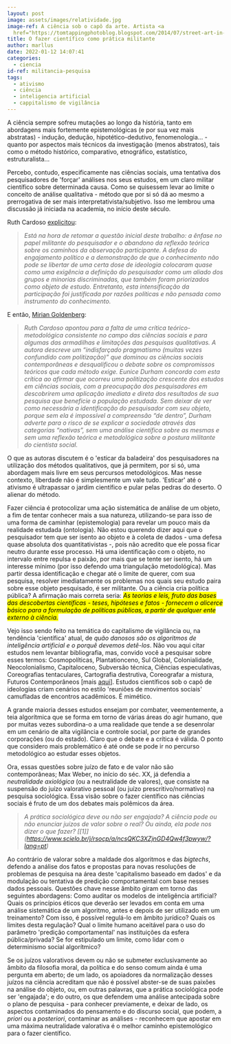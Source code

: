 ```yaml
---
layout: post
image: assets/images/relatividade.jpg
image-ref: A ciência sob o capô da arte. Artista <a
  href="https://tomtappingphotoblog.blogspot.com/2014/07/street-art-in-gloucester.html">TriX</a>
title: O fazer científico como prática militante
author: marllus
date: 2022-01-12 14:07:41
categories:
  - ciencia
id-ref: militancia-pesquisa
tags:
  - ativismo
  - ciência
  - inteligencia artificial
  - cappitalismo de vigilância
---
```

A ciência sempre sofreu mutações ao longo da história, tanto em abordagens mais fortemente epistemológicas (e por sua vez mais abstratas) - indução, dedução, hipotético-dedutivo, fenomenologia... - quanto por aspectos mais técnicos da investigação (menos abstratos), tais como o método histórico, comparativo, etnográfico, estatístico, estruturalista...

Percebo, contudo, especificamente nas ciências sociais, uma tentativa dos pesquisadores de 'forçar' análises nos seus estudos, em um claro militar científico sobre determinada causa. Como se quisessem levar ao limite o conceito de análise qualitativa - método que por si só dá ao mesmo a prerrogativa de ser mais interpretativista/subjetivo. Isso me lembrou uma discussão já iniciada na academia, no início deste século.

Ruth Cardoso [explicitou](https://repositorio.usp.br/item/001442151):

> *Está na hora de retomar a questão inicial deste trabalho: a ênfase no papel militante do pesquisador e o abandono da reflexão teórica sobre os caminhos da observação participante. 
> A defesa do engajamento político e a demonstração de que o conhecimento não pode se libertar de uma certa dose de ideologia colocaram quase como uma exigência a definição do pesquisador como um aliado dos grupos e minorias discriminadas, que também foram priorizados como objeto de estudo. Entretanto, esta intensificação da participação foi justificada por razões políticas e não pensada como instrumento do conhecimento.*

E então, [Mirian Goldenberg](https://www.amazon.com.br/arte-pesquisar-pesquisa-qualitativa-ci%C3%AAncias-ebook/dp/B00A3D1GL6):

> *Ruth  Cardoso  apontou  para  a  falta  de  uma  crítica  teórico-metodológica  consistente  no  campo  das  ciências  sociais  e  para algumas das armadilhas e limitações das pesquisas qualitativas. A autora  descreve  um  “indisfarçado  pragmatismo  (muitas  vezes confundido  com  politização)”  que  dominou  as  ciências  sociais contemporâneas e desqualificou o debate sobre os compromissos teóricos que cada método exige. Eunice Durham concorda  com esta crítica ao afirmar que ocorreu uma politização crescente dos estudos em ciências sociais, com a preocupação dos pesquisadores em descobrirem uma aplicação imediata e direta dos resultados de sua pesquisa que beneficie a população estudada. Sem deixar de ver como necessária a identificação do pesquisador com seu objeto, porque sem ela é impossível a compreensão “de dentro”, Durham adverte para o  risco de se explicar a sociedade através das categorias “nativas”, sem uma análise científica sobre as mesmas e sem uma reflexão teórica e metodológica sobre a postura militante do cientista social.*

O que as autoras discutem é o 'esticar da baladeira' dos pesquisadores na utilização dos métodos qualitativos, que já permitem, por si só, uma abordagem mais livre em seus percursos metodológicos. Mas nesse contexto, liberdade não é simplesmente um vale tudo. 'Esticar' até o ativismo é ultrapassar o jardim científico e pular pelas pedras do deserto. O alienar do método. 

Fazer ciência é protocolizar uma ação sistemática de análise de um objeto, a fim de tentar conhecer mais a sua natureza, utilizando-se para isso de uma forma de caminhar (epistemologia) para revelar um pouco mais da realidade estudada (ontologia). Não estou querendo dizer aqui que o pesquisador tem que ser isento ao objeto e à coleta de dados - uma defesa quase absoluta dos quantitativistas -, pois não acredito que ele possa ficar neutro durante esse processo. Há uma identificação com o objeto, no intervalo entre repulsa e paixão, por mais que se tente ser isento, há um interesse mínimo (por isso defendo uma triangulação metodológica). Mas partir dessa identificação e chegar até o limite de querer, com sua pesquisa, resolver imediatamente os problemas nos quais seu estudo paira sobre esse objeto pesquisado, é ser militante. Ou a ciência cria política pública? A afirmação mais correta seria: *<mark>As teorias e leis, fruto das bases das descobertas científicas - teses, hipóteses e fatos - fornecem o alicerce básico para a formulação de políticas públicas, a partir de qualquer ente externo à ciência.</mark>*

Vejo isso sendo feito na temática do capitalismo de vigilância ou, na tendência 'científica' atual, de *quão danosos são os algoritmos de inteligência artificial e o porquê devemos detê-los*. Não vou aqui citar estudos nem levantar bibliografia, mas, convido você a pesquisar sobre esses termos: Cosmopolíticas, Plantationceno, Sul Global, Colonialidade, Neocolonialismo, Capitaloceno, Subversão técnica, Ciências especulativas, Coreografias tentaculares, Cartografia destrutiva, Coreografar a mistura, Futuros Contemporâneos [mais [aqui](https://www.pimentalab.net/st05-tecnopoliticas-cosmopoliticas-conflitualidades-modos-de-saber-e-tecnologias-face-ao-plantationceno-react-2021/)]. Estudos científicos sob o capô de ideologias criam cenários no estilo 'reuniões de movimentos sociais' camufladas de encontros acadêmicos. É mimético.

A grande maioria desses estudos ensejam por combater, veementemente, a teia algorítmica que se forma em torno de várias áreas do agir humano, que por muitas vezes subordina-o a uma realidade que tende a se desenrolar em um cenário de alta vigilância e controle social, por parte de grandes corporações (ou do estado). Claro que o debate e a crítica é válida. O ponto que considero mais problemático é até onde se pode ir no percurso metodológico ao estudar esses objetos.

Ora, essas questões sobre juízo de fato e de valor não são contemporâneas; Max Weber, no início do séc. XX, já defendia a *neutralidade axiológica* (ou a neutralidade de valores), que consiste na suspensão do juízo valorativo pessoal (ou juízo prescritivo/normativo) na pesquisa sociológica. Essa visão sobre o fazer científico nas ciências sociais é fruto de um dos debates mais polêmicos da área.

> *A prática sociológica deve ou não ser engajada? A ciência pode ou não 
> enunciar juízos de valor sobre o real? Ou ainda, ela pode nos dizer o 
> que fazer? [\[1]](https://www.scielo.br/j/rsocp/a/ncsQKC3XZjnGD4Qw4f3pwyw/?lang=pt)*

Ao contrário de valorar sobre a maldade dos algoritmos e das *bigtechs*, defendo a análise dos fatos e propostas para novas resoluções de problemas de pesquisa na área deste 'capitalismo baseado em dados' e da modulação ou tentativa de predição comportamental com base nesses dados pessoais. Questões chave nesse âmbito giram em torno das seguintes abordagens: Como auditar os modelos de inteligência artificial? Quais os princípios éticos que deverão ser levados em conta em uma análise sistemática de um algoritmo, antes e depois de ser utilizado em um treinamento? Com isso, é possível regulá-lo em âmbito jurídico? Quais os limites desta regulação? Qual o limite humano aceitável para o uso do parâmetro 'predição comportamental' nas instituições da esfera pública/privada? Se for estipulado um limite, como lidar com o determinismo social algorítmico? 

Se os juízos valorativos devem ou não se submeter exclusivamente ao âmbito da filosofia moral, da política e do senso comum ainda é uma pergunta em aberto; de um lado, os apoiadores da normalização desses juízos na ciência acreditam que não é possível abster-se de suas paixões na análise do objeto, ou, em outras palavras, que a prática sociológica pode ser 'engajada'; e do outro, os que defendem uma análise antecipada sobre o plano de pesquisa - para conhecer previamente, e deixar de lado, os aspectos contaminados do pensamento e do discurso social, que podem, a *priori* ou a *posteriori*, contaminar as análises - reconhecem que apostar em uma máxima neutralidade valorativa é o melhor caminho epistemológico para o fazer científico.